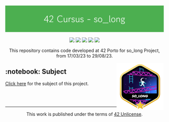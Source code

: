 <p align="center">
  <img src="https://github.com/lbordonal/lbordonal/blob/main/.images/42_Cursus_-_so_long.png">
</p>

<p align="center">
	<img src="https://img.shields.io/badge/score-125%20%2F%20100%20%E2%98%85-9cf?style=flat-square" />
	<img src="https://img.shields.io/github/languages/code-size/lbordonal/02-so_long?style=flat-square" />
	<img src="https://img.shields.io/github/languages/count/lbordonal/02-so_long?style=flat-square" />
	<img src="https://img.shields.io/github/languages/top/lbordonal/02-so_long?style=flat-square" />
	<img src="https://img.shields.io/github/last-commit/lbordonal/02-so_long?style=flat-square" />
</p>

<p align="center">
This repository contains code developed at 42 Porto for so_long Project, from 17/03/23 to 29/08/23.
</p>

<img src="https://github.com/lbordonal/lbordonal/blob/main/.42_badges/so_longm.png" align="right" />
<h2>
	 :notebook: Subject
</h2>
<a href="https://github.com/lbordonal/02-so_long/blob/main/Subject/en.subject.pdf">Click here</a> for the subject of this project.
<br /><br />


<br />
<br />
<hr/>
<p align="center">
This work is published under the terms of <a href="https://github.com/gcamerli/42unlicense">42 Unlicense</a>.
</p>

